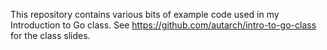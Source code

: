 This repository contains various bits of example code used in my Introduction to Go class. See https://github.com/autarch/intro-to-go-class for the class slides.
